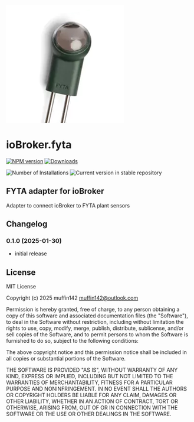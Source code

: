 ![Logo](admin/fyta.png)
# ioBroker.fyta

[![NPM version](https://img.shields.io/npm/v/iobroker.fyta.svg)](https://www.npmjs.com/package/iobroker.fyta)
[![Downloads](https://img.shields.io/npm/dm/iobroker.fyta.svg)](https://www.npmjs.com/package/iobroker.fyta)

![Number of Installations](https://iobroker.live/badges/fyta-installed.svg)
![Current version in stable repository](https://iobroker.live/badges/fyta-stable.svg)
<!--
[![NPM](https://nodei.co/npm/iobroker.fyta.png?downloads=true)](https://nodei.co/npm/iobroker.fyta/)

**Tests:** ![Test and Release](https://github.com/muffin142/ioBroker.fyta/workflows/Test%20and%20Release/badge.svg)
-->
## FYTA adapter for ioBroker

Adapter to connect ioBroker to FYTA plant sensors

## Changelog
<!--
	Placeholder for the next version (at the beginning of the line):
	### **WORK IN PROGRESS**
-->
### 0.1.0 (2025-01-30)
-   initial release

## License
MIT License

Copyright (c) 2025 muffin142 <muffin142@outlook.com>

Permission is hereby granted, free of charge, to any person obtaining a copy
of this software and associated documentation files (the "Software"), to deal
in the Software without restriction, including without limitation the rights
to use, copy, modify, merge, publish, distribute, sublicense, and/or sell
copies of the Software, and to permit persons to whom the Software is
furnished to do so, subject to the following conditions:

The above copyright notice and this permission notice shall be included in all
copies or substantial portions of the Software.

THE SOFTWARE IS PROVIDED "AS IS", WITHOUT WARRANTY OF ANY KIND, EXPRESS OR
IMPLIED, INCLUDING BUT NOT LIMITED TO THE WARRANTIES OF MERCHANTABILITY,
FITNESS FOR A PARTICULAR PURPOSE AND NONINFRINGEMENT. IN NO EVENT SHALL THE
AUTHORS OR COPYRIGHT HOLDERS BE LIABLE FOR ANY CLAIM, DAMAGES OR OTHER
LIABILITY, WHETHER IN AN ACTION OF CONTRACT, TORT OR OTHERWISE, ARISING FROM,
OUT OF OR IN CONNECTION WITH THE SOFTWARE OR THE USE OR OTHER DEALINGS IN THE
SOFTWARE.